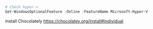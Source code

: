 ```powershell
# Check hyper-v
Get-WindowsOptionalFeature -Online -FeatureName Microsoft-Hyper-V
```

install Chocolately
<https://chocolatey.org/install#individual>

